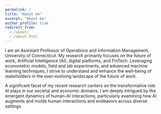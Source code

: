 ```yaml
---
permalink: /
title: "About me"
excerpt: "About me"
author_profile: true
redirect_from: 
  - /about/
  - /about.html
---
```


I am an Assistant Professor of Operations and Information Management, University of Connecticut. My research primarily focuses on the future of work,  Artificial Intelligence (AI), digital platforms, and FinTech. Leveraging econometric models, field and lab experiments, and advanced machine learning techniques, I strive to understand and enhance the well-being of stakeholders in the ever-evolving landscape of the future of work. 

A significant facet of my recent research centers on the transformative role AI plays in our societal and economic domains. I am deeply intrigued by the emergent dynamics of human-AI interactions, particularly examining how AI augments and molds human interactions and endeavors across diverse settings.




